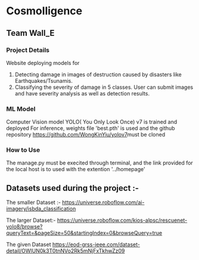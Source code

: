 # Cosmolligence
## Team Wall_E
### Project Details
Website deploying models for
1. Detecting damage in images of destruction caused by disasters like Earthquakes/Tsunamis.
2. Classifying the severity of damage in 5 classes.
User can submit images and have severity analysis as well as detection results.

### ML Model
Computer Vision model YOLO( You Only Look Once) v7 is trained and deployed
For inference, weights file 'best.pth' is used and the github repository https://github.com/WongKinYiu/yolov7​ must be cloned

### How to Use
The manage.py must be execited through terminal, and the link provided for the local host is to used with the extention '../homepage'


## Datasets used during the project :- 

The smaller Dataset :-
https://universe.roboflow.com/ai-imagery/isbda_classification

The larger Dataset:- 
https://universe.roboflow.com/kios-alpsc/rescuenet-yolo8/browse?queryText=&pageSize=50&startingIndex=0&browseQuery=true

The given Dataset
https://eod-grss-ieee.com/dataset-detail/OWlUN0k3T0tnNVo2Rk5mNjFxTkhwZz09
